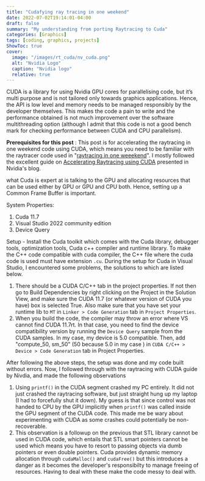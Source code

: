 ```yaml
---
title: "Cudafying ray tracing in one weekend"
date: 2022-07-02T19:14:01-04:00
draft: false
summary: "My understanding from porting Raytracing to Cuda"
categories: [Graphics]
tags: [coding, graphics, projects]
ShowToc: true
cover:
  image: "/images/rt_cuda/nv_cuda.png"
  alt: "Nvidia Logo"
  caption: "Nvidia logo"
  relative: true
---
```


CUDA is a library for using Nvidia GPU cores for parallelising code, but it’s multi purpose and is not tailored only towards graphics applications. Hence, the API is low level and memory needs to be managed responsibly by the developer themselves. This makes the code a pain to write and the performance obtained is not much improvement over the software multithreading option (although I admit that this code is not a good bench mark for checking performance between CUDA and CPU parallelism).

**Prerequisites for this post** : This post is for accelerating the raytracing in one weekend code using CUDA, which means you need to be familiar with the raytracer code used in "[raytracing in one weeekend](../rt_one_weekend/)". 
I mostly followed the excellent guide on [Accelerating Raytracing using CUDA](https://developer.nvidia.com/blog/accelerated-ray-tracing-cuda/) presented in Nvidia's blog. 

what Cuda is expert at is talking to the GPU and allocating resources that can be used either by GPU or GPU and CPU both. Hence, setting up a Common Frame Buffer is important.

 System Properties:
 1. Cuda 11.7
 2. Visual Studio 2022 community edition
 3. Device Query
   
Setup - Install the Cuda toolkit which comes with the Cuda library, debugger tools, optimization tools, Cuda c++ compiler and runtime library. 
To make the C++ code compatible with cuda compiler, the C++ file where the cuda code is used must have extension `.cu`. During the setup for Cuda in Visual Studio, I encountered some problems, the solutions to which are listed below.
1. There should be a CUDA C/C++ tab in the project properties. If not then go to Build Dependencies by right clicking on the Project in the Solution View, and make sure the CUDA 11.7 (or whatever version of CUDA you have) box is selected True. Also make sure that you have set your runtime lib to `MT` in `Linker > Code Generation` tab in `Project Properties`.
2. When you build the code, the compiler may throw an error where VS cannot find CUDA 11.7rt. In that case, you need to find the device compatibility version by running the `Device Query` sample from the CUDA samples. In my case, my device is 5.0 compatible. Then, add "compute_50, sm_50" (50 because 5.0 in my case ) in `CUDA C/C++ > Device > Code Generation` tab in Project Properties. 

After following the above steps, the setup was done and my code built without errors. Now, I followed through with the raytracing with CUDA guide by Nivdia, and made the following observations

1. Using `printf()` in the CUDA segment crashed my PC entirely. It did not just crashed the raytracing software, but just straight hung up my laptop (I had to forcefully shut it down). My guess is that since control was not handed to CPU by the GPU implicitly when `printf()` was called inside the GPU segment of the CUDA code. This made me be wary about experimenting with CUDA as some crashes could potentially be non-recoverable.
2. This observation is a followup on the previous that STL library cannot be used in CUDA code, which entails that STL smart pointers cannot be used which means you have to resort to passing objects via dumb pointers or even double pointers. Cuda provides dynamic memory allocation through `cudaMalloc()` and `cudaFree()` but this introduces a danger as it becomes the developer's responsibilty to manage freeing of resources. Having to deal with these make the code messy to deal with.

